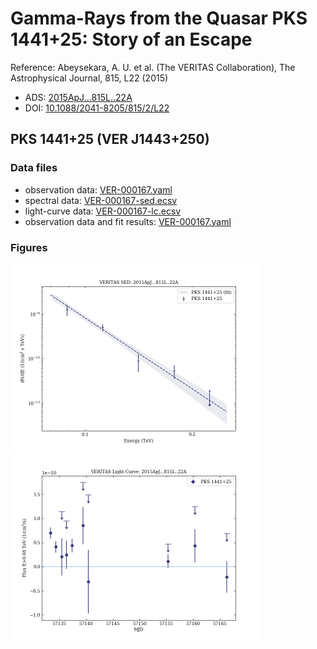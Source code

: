 # Gamma-Rays from the Quasar PKS 1441+25: Story of an Escape

Reference:
Abeysekara, A. U. et al. (The VERITAS Collaboration), The Astrophysical Journal, 815, L22 (2015)

- ADS: [2015ApJ...815L..22A](http://adsabs.harvard.edu/abs/2015ApJ...815L..22A)
- DOI: [10.1088/2041-8205/815/2/L22](https://doi.org/10.1088/2041-8205/815/2/L22)

## PKS 1441+25 (VER J1443+250)
### Data files

- observation data: [VER-000167.yaml](VER-000167.yaml)  
- spectral data: [VER-000167-sed.ecsv](VER-000167-sed.ecsv)  
- light-curve data: [VER-000167-lc.ecsv](VER-000167-lc.ecsv)  
- observation data and fit results: [VER-000167.yaml](VER-000167.yaml)  


### Figures

<img src="figures/2015ApJ...815L..22A-VER-167-1-sed.png" alt="drawing" width="400"/>
<img src="figures/2015ApJ...815L..22A-VER-167-1-lc.png" alt="drawing" width="400"/>


